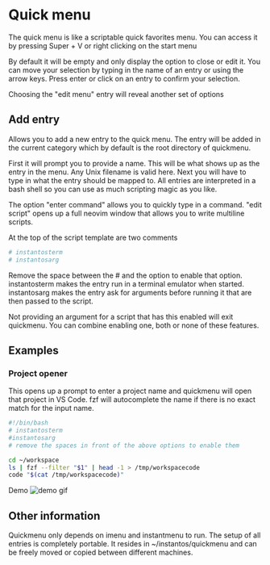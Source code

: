 # Quick menu

The quick menu is like a scriptable quick favorites menu.
You can access it by pressing Super + V or right clicking on the start menu

By default it will be empty and only display the option to close or edit it.
You can move your selection by typing in the name of an entry or using the arrow
keys.
Press enter or click on an entry to confirm your selection.

Choosing the "edit menu" entry will reveal another set of options

## Add entry

Allows you to add a new entry to the quick menu.
The entry will be added in the current category which by default is the root
directory of quickmenu.

First it will prompt you to provide a name. This will be what shows up as the
entry in the menu.
Any Unix filename is valid here.
Next you will have to type in what the entry should be mapped to.
All entries are interpreted in a bash shell so you can use as much scripting
magic as you like.

The option "enter command" allows you to quickly type in a command.
"edit script" opens up a full neovim window that allows you to write multiline scripts.

At the top of the script template are two comments

```sh
# instantosterm
# instantosarg
```

Remove the space between the \# and the option to enable that option.  
instantosterm makes the entry run in a terminal emulator when started.
instantosarg makes the entry ask for arguments before running it that are then
passed to the script.

Not providing an argument for a script that has this enabled will exit quickmenu.
You can combine enabling one, both or none of these features.

## Examples

### Project opener

This opens up a prompt to enter a project name and quickmenu will open that
project in VS Code.
fzf will autocomplete the name if there is no exact match for the input name.

```sh
#!/bin/bash
# instantosterm
#instantosarg
# remove the spaces in front of the above options to enable them

cd ~/workspace
ls | fzf --filter "$1" | head -1 > /tmp/workspacecode
code "$(cat /tmp/workspacecode)"
```

Demo
![demo gif](https://i.imgur.com/npniuho.gif)

## Other information

Quickmenu only depends on imenu and instantmenu to run.
The setup of all entries is completely portable. It resides in ~/instantos/quickmenu
and can be freely moved or copied between different machines.

